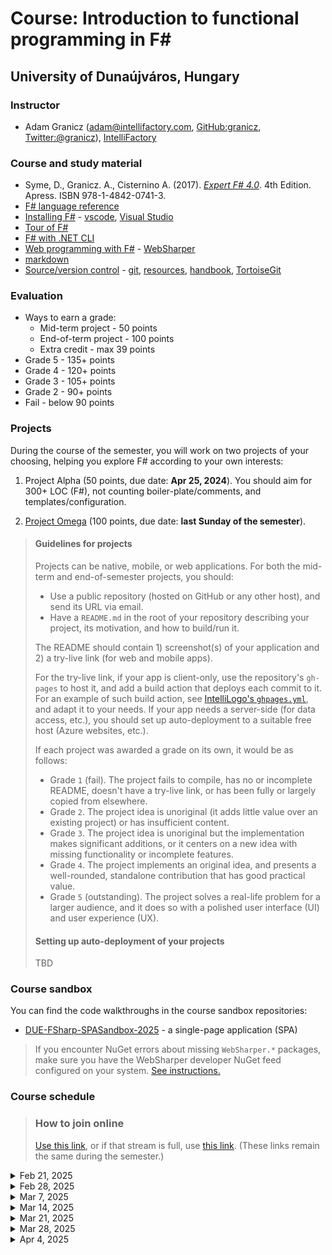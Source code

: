 # Course: Introduction to functional programming in F\#

## University of Dunaújváros, Hungary

### Instructor

* Adam Granicz (adam@intellifactory.com, [GitHub:granicz](https://github.com/granicz), [Twitter:@granicz](https://twitter.com/granicz)), [IntelliFactory](https://intellifactory.com)

### Course and study material

* Syme, D., Granicz. A., Cisternino A. (2017). *[Expert F# 4.0](https://www.apress.com/gp/book/9781484207413)*. 4th Edition. Apress. ISBN 978-1-4842-0741-3.
* [F# language reference](https://docs.microsoft.com/en-us/dotnet/fsharp/language-reference/)
* [Installing F#](https://docs.microsoft.com/en-us/dotnet/fsharp/get-started/install-fsharp) - [vscode](https://docs.microsoft.com/en-us/dotnet/fsharp/get-started/get-started-vscode), [Visual Studio](https://docs.microsoft.com/en-us/dotnet/fsharp/get-started/get-started-visual-studio)
* [Tour of F#](https://docs.microsoft.com/en-us/dotnet/fsharp/tour)
* [F# with .NET CLI](https://docs.microsoft.com/en-us/dotnet/fsharp/get-started/get-started-command-line)
* [Web programming with F\#](https://fsharp.org/guides/web/) - [WebSharper](https://websharper.com/)
* [markdown](https://guides.github.com/features/mastering-markdown/)
* [Source/version control](https://en.wikipedia.org/wiki/Version_control) - [git](https://git-scm.com/book/en/v2/Getting-Started-Installing-Git), [resources](https://try.github.io/), [handbook](https://guides.github.com/introduction/git-handbook/), [TortoiseGit](https://tortoisegit.org/)

### Evaluation

* Ways to earn a grade:
  * Mid-term project - 50 points
  * End-of-term project - 100 points
  * Extra credit - max 39 points
* Grade 5 - 135+ points
* Grade 4 - 120+ points
* Grade 3 - 105+ points
* Grade 2 - 90+ points
* Fail - below 90 points


### Projects

During the course of the semester, you will work on two projects of your choosing, helping you explore F# according to your own interests:

1. Project Alpha (50 points, due date: **Apr 25, 2024**). You should aim for 300+ LOC (F#), not counting boiler-plate/comments, and templates/configuration.

2. [Project Omega](project-omega.md) (100 points, due date: **last Sunday of the semester**).


> #### Guidelines for projects
> Projects can be native, mobile, or web applications. For both the mid-term and end-of-semester projects, you should:
> * Use a public repository (hosted on GitHub or any other host), and send its URL via email.
> * Have a `README.md` in the root of your repository describing your project, its motivation, and how to build/run it.
>
> The README should contain 1) screenshot(s) of your application and 2) a try-live link (for web and mobile apps).
>
> For the try-live link, if your app is client-only, use the repository's `gh-pages` to host it, and add a build action that deploys each commit to it. For an example of such build action, see [IntelliLogo's `ghpages.yml`](https://github.com/granicz/IntelliLogo/blob/master/.github/workflows/ghpages.yml), and adapt it to your needs. If your app needs a server-side (for data access, etc.), you should set up auto-deployment to a suitable free host (Azure websites, etc.).
>
> If each project was awarded a grade on its own, it would be as follows:
>
> * Grade `1` (fail). The project fails to compile, has no or incomplete README, doesn't have a try-live link, or has been fully or largely copied from elsewhere.
> * Grade `2`. The project idea is unoriginal (it adds little value over an existing project) or has insufficient content.
> * Grade `3`. The project idea is unoriginal but the implementation makes significant additions, or it centers on a new idea with missing functionality or incomplete features.
> * Grade `4`. The project implements an original idea, and presents a well-rounded, standalone contribution that has good practical value.
> * Grade `5` (outstanding). The project solves a real-life problem for a larger audience, and it does so with a polished user interface (UI) and user experience (UX).
>
>#### Setting up auto-deployment of your projects
>
> TBD
>


### Course sandbox

You can find the code walkthroughs in the course sandbox repositories:

* [DUE-FSharp-SPASandbox-2025](https://github.com/intellifactory/DUE-FSharp-SPASandbox-2025) - a single-page application (SPA)

> If you encounter NuGet errors about missing `WebSharper.*` packages, make sure you have the WebSharper developer NuGet feed configured on your system. [See instructions.](https://docs.websharper.com/basics/nuget/#configuring-the-websharper-developer-feed)


### Course schedule

> ### How to join online
> [Use this link](https://meet.google.com/dhq-jkrn-jyd), or if that stream is full, use [this link](https://meet.google.com/cef-izpu-jwa). (These links remain the same during the semester.)

<details>
  <summary>Feb 21, 2025</summary>
  
  * Functional programming
    * Using F# Interactive (FSI/fsi)
    * Values and immutability
    * Bindings
    * Scoping
    * Basic types (`bool`, `int`, `float`, `double`, `string`, `char`, `unit`)
    * Tuples, Lists, Arrays, Options
    * Discriminated unions
    * Type signatures
    * Type inference and type annotations
    * Function definitions, calls, composition
    * First-class functions, higher-order functions
    * Recursive functions
    * Opening namespaces and modules - `open`
    * Conditionals
    * Pattern matching
  
    * Resources:
      * [Basic types](https://docs.microsoft.com/en-us/dotnet/fsharp/language-reference/basic-types)
      * [**Unit type**](https://docs.microsoft.com/en-us/dotnet/fsharp/language-reference/unit-type)
      * [**Tuples**](https://docs.microsoft.com/en-us/dotnet/fsharp/language-reference/tuples)
      * [**Records**](https://docs.microsoft.com/en-us/dotnet/fsharp/language-reference/records)
      * [**Options**](https://docs.microsoft.com/en-us/dotnet/fsharp/language-reference/options)
      * [**Values, immutability**](https://docs.microsoft.com/en-us/dotnet/fsharp/language-reference/values/)
      * [Type inference and automatic generalization](https://docs.microsoft.com/en-us/dotnet/fsharp/language-reference/type-inference)
      * [**Discriminated unions**](https://docs.microsoft.com/en-us/dotnet/fsharp/language-reference/discriminated-unions)
      * [**Active patterns**](https://docs.microsoft.com/en-us/dotnet/fsharp/language-reference/active-patterns)
      * [**Namespaces, nested namespaces**](https://docs.microsoft.com/en-us/dotnet/fsharp/language-reference/namespaces)
      * [**Modules, nested modules**](https://docs.microsoft.com/en-us/dotnet/fsharp/language-reference/modules)
      * **Functions, anonymous functions, currying, higher-order functions**
        * https://docs.microsoft.com/en-us/dotnet/fsharp/language-reference/functions/, 
        * https://docs.microsoft.com/en-us/dotnet/fsharp/language-reference/functions/lambda-expressions-the-fun-keyword
        * Recurive, and mutually recursive functions - https://docs.microsoft.com/en-us/dotnet/fsharp/language-reference/functions/recursive-functions-the-rec-keyword
  
</details>

<details>
  <summary>Feb 28, 2025</summary>

  * Recap
  * Functional Programming
    * Piping values (`|>`)
    * Composing functions (`>>`, `<<`)
    * Hands-on collections and their operations - `List`, `Array`, `Set`, `Map`, `Seq`
      * iterating, mapping, folding
      * other core operations
    * Hands-on patterns and pattern matching
    * Hands-on active patterns - conversion, partition, recognition/filter
</details>

<details>
  <summary>Mar 7, 2025</summary>

  * Installing [WebSharper project templates](https://docs.websharper.com/basics/templates/)
  * Sitelets - [doc](https://developers.websharper.com/docs/v4.x/fs/sitelets)
    * Routing via endpoint type annotations, endpoint modifiers (`EndPoint`, `Json`, `FormData`)
    * Returning various content types (Text, Json, HTML, error codes, custom responses)
    * Implementing microservices (POST/GET)

</details>

<details>
  <summary>Mar 14, 2025</summary>

  * [Active patterns](https://learn.microsoft.com/en-us/dotnet/fsharp/language-reference/active-patterns)
    * Single-case - used for value conversion
    * Multi-case - used for subdiving into a closed set of "shapes"
    * Partial - used to deal with only a partial set of input values -> must return an option 
    * Parameterized partial - using an argument to drive how the returned value is computed
  * Client-side programming with WebSharper.UI - [doc](https://developers.websharper.com/docs/v4.x/fs/ui)
    * Reactive variables and views

</details>

<details>
  <summary>Mar 21, 2025</summary>

  * [Asynchronous computations](https://learn.microsoft.com/en-us/dotnet/fsharp/language-reference/async-expressions)
  * WebSharper.UI templating - replacing in-code HTML combinators with templates
  * Simple web form to collect user data

</details>

<details>
  <summary>Mar 28, 2025</summary>

  * Embedding TryWebSharper snippets in your own apps
  * WebSharper.UI templating
    * Understanding the difference between `FromDocument` and `Inline` for the client-side templating behavior
  * [WebSharper.Forms](https://github.com/dotnet-websharper/forms) - reactive web forms 
  * [WebSharper.Charting](https://github.com/dotnet-websharper/forms) - charting and visualization
</details>

<details>
  <summary>Apr 4, 2025</summary>

  * client->server calls (RPC)
  * TBD
</details>
